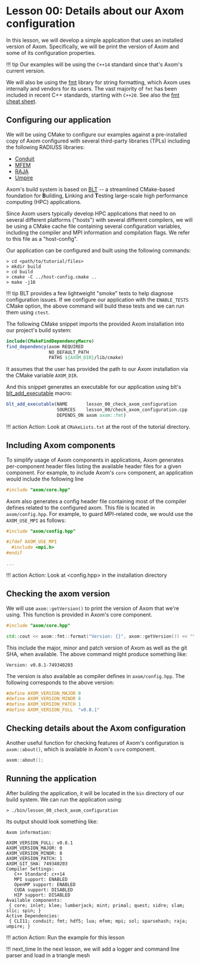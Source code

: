 # Lesson 00: Details about our Axom configuration

In this lesson, we will develop a simple application that uses an installed version of Axom. 
Specifically, we will be print the version of Axom and some of its configuration properties.

!!! tip  Our examples will be using the ``C++14`` standard since that's Axom's current version. 

We will also be using the [fmt](https://fmt.dev/latest/index.html) library for string formatting, which Axom uses internally and vendors for its users.
The vast majority of ``fmt`` has been included in recent C++ standards, starting with ``C++20``. See also the [fmt cheat sheet](https://hackingcpp.com/cpp/libs/fmt.html).

## Configuring our application

We will be using CMake to configure our examples against a pre-installed copy of Axom configured with several third-party libraries (TPLs) including the following RADIUSS libraries:
* [Conduit](https://github.com/LLNL/conduit/)
* [MFEM](https://mfem.org/)
* [RAJA](https://github.com/LLNL/raja)
* [Umpire](https://github.com/LLNL/umpire)

Axom's build system is based on [BLT](https://github.com/LLNL/blt) -- a streamlined CMake-based foundation for <b>B</b>uilding, <b>L</b>inking and <b>T</b>esting large-scale high performance computing (HPC) applications.

Since Axom users typically develop HPC applications that need to on several different platforms ("hosts") with several different compilers, we will be using a CMake cache file containing several configuration variables, including the compiler and MPI information and compilation flags. We refer to this file as a "host-config".

Our application can be configured and built using the following commands:
```shell
> cd <path/to/tutorial/files>
> mkdir build
> cd build
> cmake -C ../host-config.cmake ..
> make -j16
```

!!! tip BLT provides a few lightweight "smoke" tests to help diagnose configuration issues. If we configure our application with the ``ENABLE_TESTS`` CMake option, the above command will build these tests and we can run them using ``ctest``.

The following CMake snippet imports the provided Axom installation into our project's build system:
```cmake
include(CMakeFindDependencyMacro)
find_dependency(axom REQUIRED
                NO_DEFAULT_PATH 
                PATHS ${AXOM_DIR}/lib/cmake)
```
It assumes that the user has provided the path to our Axom installation via the CMake variable ``AXOM_DIR``.

And this snippet generates an executable for our application using blt's [blt_add_executable](https://llnl-blt.readthedocs.io/en/develop/api/target.html#blt-add-executable) macro:
```cmake
blt_add_executable(NAME       lesson_00_check_axom_configuration 
                   SOURCES    lesson_00/check_axom_configuration.cpp
                   DEPENDS_ON axom axom::fmt)
```

!!! action  Action: Look at ``CMakeLists.txt`` at the root of the tutorial directory.


## Including Axom components

To simplify usage of Axom components in applications, Axom generates per-component header files listing the available header files for a given component.
For example, to include Axom's ``core`` component, an application would include the following line
```cpp
#include "axom/core.hpp"
```

Axom also generates a config header file containing most of the compiler defines related to the configured axom. This file is located in ``axom/config.hpp``. For example, to guard MPI-related code, we would use the ``AXOM_USE_MPI`` as follows:
```cpp
#include "axom/config.hpp"

#ifdef AXOM_USE_MPI
  #include <mpi.h>
#endif

...
```

!!! action  Action: Look at <config.hpp> in the installation directory

## Checking the axom version

We will use ``axom::getVersion()`` to print the version of Axom that we're using. 
This function is provided in Axom's core component.
```cpp
#include "axom/core.hpp"

std::cout << axom::fmt::format("Version: {}", axom::getVersion()) << "\n\n";
```

This include the major, minor and patch version of Axom as well as the git SHA, when available.
The above command might produce something like:
```
Version: v0.8.1-749340203
```

The version is also available as compiler defines in ``axom/config.hpp``. The following corresponds to the above version:
```cpp
#define AXOM_VERSION_MAJOR 0
#define AXOM_VERSION_MINOR 8
#define AXOM_VERSION_PATCH 1
#define AXOM_VERSION_FULL  "v0.8.1"
```

## Checking details about the Axom configuration

Another useful function for checking features of Axom's configuration is ``axom::about()``, which is available in Axom's ``core`` component.
```cpp
axom::about();
```


## Running the application

After building the application, it will be located in the ``bin`` directory of our build system.
We can run the application using:
```shell
> ./bin/lesson_00_check_axom_configuration
```

Its output should look something like:
```
Axom information:

AXOM_VERSION_FULL: v0.8.1
AXOM_VERSION_MAJOR: 0
AXOM_VERSION_MINOR: 8
AXOM_VERSION_PATCH: 1
AXOM_GIT_SHA: 749340203
Compiler Settings: 
   C++ Standard: c++14
   MPI support: ENABLED
   OpenMP support: ENABLED
   CUDA support: DISABLED
   HIP support: DISABLED
Available components: 
 { core; inlet; klee; lumberjack; mint; primal; quest; sidre; slam; slic; spin; }
Active Dependencies: 
 { CLI11; conduit; fmt; hdf5; lua; mfem; mpi; sol; sparsehash; raja; umpire; }
```

!!! action  Action: Run the example for this lesson


!!! next_time In the next lesson, we will add a logger and command line parser and load in a triangle mesh 

